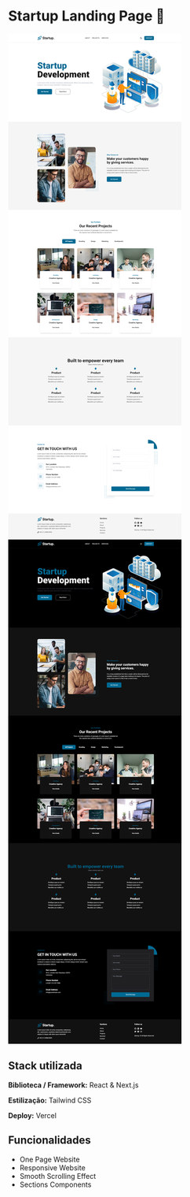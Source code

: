 # Startup Landing Page 🤡

![App Screenshot](https://github.com/lyrarod/startup-dev/blob/main/public/light-screenshot.png)
![App Screenshot](https://github.com/lyrarod/startup-dev/blob/main/public/dark-screenshot.png)

## Stack utilizada

**Biblioteca / Framework:** React & Next.js

**Estilização:** Tailwind CSS

**Deploy:** Vercel

## Funcionalidades

- One Page Website
- Responsive Website
- Smooth Scrolling Effect
- Sections Components
